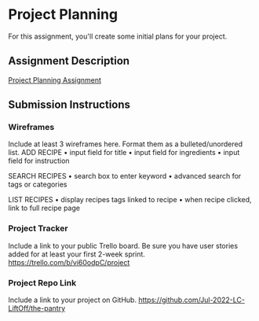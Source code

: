 # Project Planning
For this assignment, you'll create some initial plans for your project.

## Assignment Description
[Project Planning Assignment](https://education.launchcode.org/liftoff/modules/assignments/project-planning)

## Submission Instructions

### Wireframes

Include at least 3 wireframes here. Format them as a bulleted/unordered list.
ADD RECIPE
• input field for title
• input field for ingredients
• input field for instruction

SEARCH RECIPES
• search box to enter keyword
• advanced search for tags or categories

LIST RECIPES
• display recipes tags linked to recipe
• when recipe clicked, link to full recipe page

### Project Tracker

Include a link to your public Trello board. Be sure you have user stories added for at least your first 2-week sprint.
https://trello.com/b/vi60odpC/project

### Project Repo Link

Include a link to your project on GitHub.
https://github.com/Jul-2022-LC-LiftOff/the-pantry
